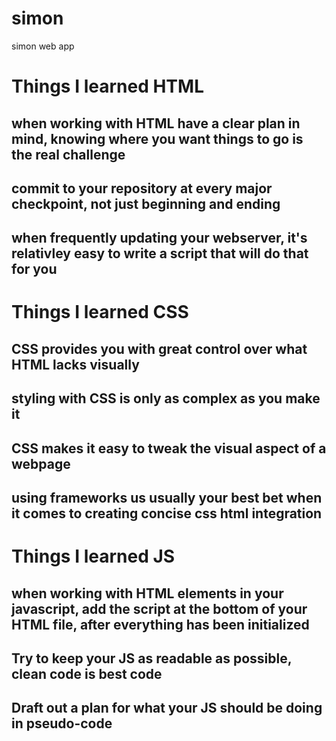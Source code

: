 # simon
simon web app


# Things I learned HTML
## when working with HTML have a clear plan in mind, knowing where you want things to go is the real challenge
## commit to your repository at every major checkpoint, not just beginning and ending
## when frequently updating your webserver, it's relativley easy to write a script that will do that for you 

# Things I learned CSS
## CSS provides you with great control over what HTML lacks visually
## styling with CSS is only as complex as you make it
## CSS makes it easy to tweak the visual aspect of a webpage
## using frameworks us usually your best bet when it comes to creating concise css html integration

# Things I learned JS
## when working with HTML elements in your javascript, add the script at the bottom of your HTML file, after everything has been initialized
## Try to keep your JS as readable as possible, clean code is best code
## Draft out a plan for what your JS should be doing in pseudo-code